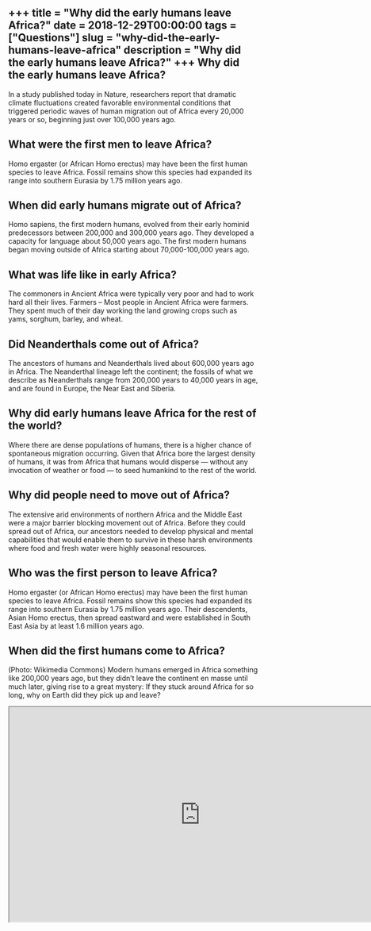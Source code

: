 +++
title = "Why did the early humans leave Africa?"
date = 2018-12-29T00:00:00
tags = ["Questions"]
slug = "why-did-the-early-humans-leave-africa"
description = "Why did the early humans leave Africa?"
+++
Why did the early humans leave Africa?
--------------------------------------

In a study published today in Nature, researchers report that dramatic climate fluctuations created favorable environmental conditions that triggered periodic waves of human migration out of Africa every 20,000 years or so, beginning just over 100,000 years ago.

What were the first men to leave Africa?
----------------------------------------

Homo ergaster (or African Homo erectus) may have been the first human species to leave Africa. Fossil remains show this species had expanded its range into southern Eurasia by 1.75 million years ago.

When did early humans migrate out of Africa?
--------------------------------------------

Homo sapiens, the first modern humans, evolved from their early hominid predecessors between 200,000 and 300,000 years ago. They developed a capacity for language about 50,000 years ago. The first modern humans began moving outside of Africa starting about 70,000-100,000 years ago.

What was life like in early Africa?
-----------------------------------

The commoners in Ancient Africa were typically very poor and had to work hard all their lives. Farmers – Most people in Ancient Africa were farmers. They spent much of their day working the land growing crops such as yams, sorghum, barley, and wheat.

Did Neanderthals come out of Africa?
------------------------------------

The ancestors of humans and Neanderthals lived about 600,000 years ago in Africa. The Neanderthal lineage left the continent; the fossils of what we describe as Neanderthals range from 200,000 years to 40,000 years in age, and are found in Europe, the Near East and Siberia.

Why did early humans leave Africa for the rest of the world?
------------------------------------------------------------

Where there are dense populations of humans, there is a higher chance of spontaneous migration occurring. Given that Africa bore the largest density of humans, it was from Africa that humans would disperse — without any invocation of weather or food — to seed humankind to the rest of the world.

Why did people need to move out of Africa?
------------------------------------------

The extensive arid environments of northern Africa and the Middle East were a major barrier blocking movement out of Africa. Before they could spread out of Africa, our ancestors needed to develop physical and mental capabilities that would enable them to survive in these harsh environments where food and fresh water were highly seasonal resources.

Who was the first person to leave Africa?
-----------------------------------------

 Homo ergaster (or African Homo erectus) may have been the first human species to leave Africa. Fossil remains show this species had expanded its range into southern Eurasia by 1.75 million years ago. Their descendents, Asian Homo erectus, then spread eastward and were established in South East Asia by at least 1.6 million years ago.

When did the first humans come to Africa?
-----------------------------------------

(Photo: Wikimedia Commons) Modern humans emerged in Africa something like 200,000 years ago, but they didn’t leave the continent en masse until much later, giving rise to a great mystery: If they stuck around Africa for so long, why on Earth did they pick up and leave?

<iframe allow="accelerometer; autoplay; clipboard-write; encrypted-media; gyroscope; picture-in-picture" allowfullscreen="" class="__youtube_prefs__  epyt-is-override  no-lazyload" data-no-lazy="1" data-origheight="433" data-origwidth="770" data-skipgform_ajax_framebjll="" height="433" id="_ytid_17213" loading="lazy" src="https://www.youtube.com/embed/8183HPmA2_I?enablejsapi=1&autoplay=0&cc_load_policy=0&cc_lang_pref=&iv_load_policy=1&loop=0&modestbranding=0&rel=1&fs=1&playsinline=0&autohide=2&theme=dark&color=red&controls=1&" title="YouTube player" width="770"></iframe>